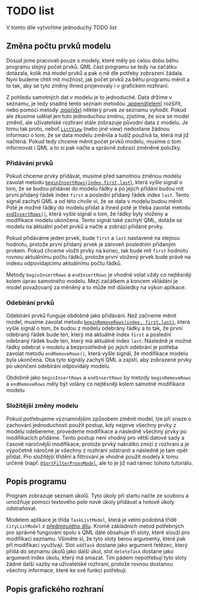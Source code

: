 # TODO list

V tomto díle vytvoříme jednoduchý TODO list

## Změna počtu prvků modelu
Dosud jsme pracovali pouze s modely, které měly po celou dobu běhu programu
stejný počet prvků. QML část programu se tedy na začátku dotázala, kolik má
model prvků a pak o ně dle potřeby zobrazení žádala. Nyní budeme chtít mít
možnost, jak počet prvků za běhu programu měnit a to tak, aby se tyto změny
ihned projevovaly i v grafickém rozhraní. 

Z pohledu samotných dat v modelu je to jednoduché. Data držíme v seznamu, je
tedy snadné tento seznam metodou [.append(elem)]() rozšířit, nebo pomocí
metody [.pop(idx)]() některý prvek ze seznamu vyhodit. Pokud ale zkusíme udělat
jen tuto jednoduchou změnu, zjistíme, že sice se model změnil, ale uživatelské
rozhraní stále zobrazuje původní data z modelu. Je tomu tak proto, neboť
[`ListView`]() (nebo jiné view) nedostane žádnou informaci o tom, že se data
modelu změnila a tudíž používá ta, která má již načtená. Pokud tedy chceme měnit
počet prvků modelu, musíme o tom informovat i QML a to si pak načte a správně
zobrazí změněné položky.

### Přidávání prvků
Pokud chceme prvky přidávat, musíme před samotnou změnou modelu zavolat metodu
[`beginInsertRows(index,first,last`)](), která vyšle signál o tom, že se budou
přidávat do modelu řádky a po jejich přidání budou mít první přidaný řádek index
`first` a poslední přidaný řádek index `last`. Tento signál zachytí QML a od
této chvíle ví, že se data v modelu budou měnit. Poté je možné řádky do modelu
přidat a ihned poté je třeba zavolat metodu [`endInsertRows()`](), která vyšle
signál o tom, že řádky byly vloženy a modifikace modelu ukončena. Tento signál
také zachytí QML, dotáže se modelu na aktuální počet prvků a načte a zobrazí
přidané prvky. 

Pokud přidáváme jeden prvek, bude `first` a `last` nastavené na stejnou hodnotu,
protože první přidaný prvek je zároveň posledním přidaným prvkem. Pokud chceme
vložit prvky na konec, tak bude mít `first` hodnotu rovnou aktuálnímu počtu
řádků, protože první vložený prvek bude právě na indexu odpovídajícímu
aktuálnímu počtu řádků.

Metody `beginInsertRows` a `endInsertRows` je vhodné volat vždy co nejtěsněji
kolem úprav samotného modelu. Mezi začátkem a koncem vkládání je model
považovaný za měněný a to může mít důsledky na výkon aplikace.

### Odebírání prvků
Odebírání prvků funguje obdobně jako přidávání. Než začneme měnit model, musíme
zavolat metodu [`beginRemoveRows(index, first,last)`](), která vyšle signál o
tom, že budou z modelu odebrány řádky a to tak, že první odebraný řádek bude
ten, který má aktuálně index `first` a poslední odebraný řádek bude ten, který
má aktuálně index `last`. Následně je možné řádky odebrat v modelu a
bezprostředně po jejich odebrání je potřeba zavolat metodu `endRemoveRows()`,
která vyšle signál, že modifikace modelu byla ukončena. Oba tyto signály zachytí
QML a zajistí, aby zobrazené prvky po ukončení odebírání odpovídaly modelu. 

Obdobně jako `beginInsertRows` a `endInsertRows` by metody `beginRemoveRows` a
`endRemoveRows` měly být volány co nejtěsněji kolem samotné modifikace modelu.

### Složitější změny modelu
Pokud potřebujeme významnějším způsobem změnit model, lze při snaze o zachování
jednoduchosti použít postup, kdy nejprve všechny prvky z modelu odebereme,
provedeme modifikace a následně všechny prvky po modifikacích přidáme. Tento
postup není vhodný pro větší datové sady a časově náročnější modifikace, protože
prvky nakrátko zmizí z rozhraní a je výpočetně náročné je všechny z rozhraní
odstranit a následně je tam opět přidat. Pro složitější třídění a filtrování je
vhodné použít modely k tomu určené (např.
[`QSortFilterProxyModel`](https://doc.qt.io/qt-6/qsortfilterproxymodel.html),
ale to je již nad rámec tohoto tutoriálu.

## Popis programu
Program zobrazuje seznam úkolů. Tyto úkoly při startu načte ze souboru a
umožňuje pomocí textového pole nové úkoly přidávat a hotové úkoly odstraňovat. 

Modelem aplikace je třída `TaskListModel`, která je velmi podobná třídě
`CityListModel` z [předminulého dílu](). Kromě základních metod potřebných pro
správné fungování spolu s QML dále obsahuje tři sloty, které slouží pro
modifikaci seznamu. Všiměte si, že tyto sloty berou argumenty, které pak při
modifikaci využívají. Slot `addTask` dostane jako argument řetězec, který přidá
do seznamu úkolů jako další úkol, slot `deleteTask` dostane jako argument index
úkolu, který má smazat. Tím pádem nepotřebují tyto sloty žádné další vazby na
uživatelské rozhraní, protože rovnou dostanou všechny informace, které ke své
funkci potřebují.

## Popis grafického rozhraní
